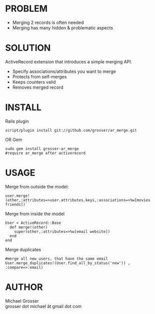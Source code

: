 PROBLEM
=======
 - Merging 2 records is often needed
 - Merging has many hidden & problematic aspects


SOLUTION
==========
ActiveRecord extension that introduces a simple merging API.

 - Specify associations/attributes you want to merge
 - Protects from self-merges
 - Keeps counters valid
 - Removes merged record


INSTALL
=======

Rails plugin

    script/plugin install git://github.com/grosser/ar_merge.git

OR Gem

    sudo gem install grosser-ar_merge
    #require ar_merge after activerecord


USAGE
=====
Merge from outside the model:

    user.merge!(other,:attributes=>user.attributes.keys,:associations=>%w[movies friends])`

Merge from inside the model

    User < ActiveRecord::Base
      def merge!(other)
        super(other,:attributes=>%w[email website])
      end
    end

Merge duplicates

    #merge all new users, that have the same email
    User.merge_duplicates!(User.find_all_by_status('new')) , :compare=>:email)

AUTHOR
======
  Michael Grosser  
  grosser dot michael ät gmail dot com  
